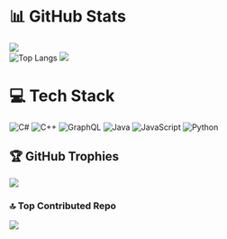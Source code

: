 # 📊 GitHub Stats
![](https://github-readme-stats.vercel.app/api?username=macapac&theme=radical&hide_border=true&include_all_commits=false&count_private=false&hide=contribs&hide_rank=true)<br/>
![Top Langs](https://github-readme-stats.vercel.app/api/top-langs/?username=macapac&hide_progress=true&hide_border=true&theme=radical)
![](https://github-readme-stats.vercel.app/api/top-langs/?username=macapac&theme=radical&hide_border=true&include_all_commits=false&count_private=false&layout=compact)

# 💻 Tech Stack
![C#](https://img.shields.io/badge/c%23-%23239120.svg?style=for-the-badge&logo=csharp&logoColor=white) ![C++](https://img.shields.io/badge/c++-%2300599C.svg?style=for-the-badge&logo=c%2B%2B&logoColor=white) ![GraphQL](https://img.shields.io/badge/-GraphQL-E10098?style=for-the-badge&logo=graphql&logoColor=white) ![Java](https://img.shields.io/badge/java-%23ED8B00.svg?style=for-the-badge&logo=openjdk&logoColor=white) ![JavaScript](https://img.shields.io/badge/javascript-%23323330.svg?style=for-the-badge&logo=javascript&logoColor=%23F7DF1E) ![Python](https://img.shields.io/badge/python-3670A0?style=for-the-badge&logo=python&logoColor=ffdd54)

## 🏆 GitHub Trophies
![](https://github-profile-trophy.vercel.app/?username=macapac&theme=radical&no-frame=true&no-bg=true&margin-w=4)

### 🔝 Top Contributed Repo
![](https://github-contributor-stats.vercel.app/api?username=macapac&limit=5&theme=dark&combine_all_yearly_contributions=true&hide_border=true&theme=radical)


<!-- Proudly created with GPRM ( https://gprm.itsvg.in ) -->
